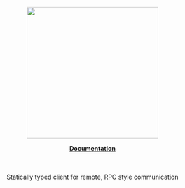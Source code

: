 <p align="center"><a href="https://docs.corets.io"><img src="https://corets.github.io/public/logo-github-readme.svg" width="300"/></a></p>

<p align="center"><b><a href="https://docs.corets.io/services/fiber">Documentation</a></b><br/><br/><br/></p>

<p align="center">Statically typed client for remote, RPC style communication</p>
